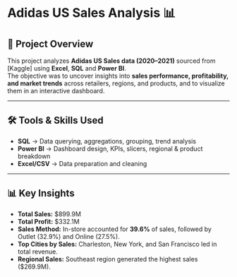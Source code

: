 # Adidas US Sales Analysis 📊

## 📌 Project Overview  
This project analyzes **Adidas US Sales data (2020–2021)** sourced from [Kaggle] using **Excel**, **SQL** and **Power BI**.  
The objective was to uncover insights into **sales performance, profitability, and market trends** across retailers, regions, and products, and to visualize them in an interactive dashboard.  

---

## 🛠️ Tools & Skills Used  
- **SQL** → Data querying, aggregations, grouping, trend analysis  
- **Power BI** → Dashboard design, KPIs, slicers, regional & product breakdown  
- **Excel/CSV** → Data preparation and cleaning  

---

## 📊 Key Insights  
- **Total Sales:** $899.9M  
- **Total Profit:** $332.1M  
- **Sales Method:** In-store accounted for **39.6%** of sales, followed by Outlet (32.9%) and Online (27.5%).  
- **Top Cities by Sales:** Charleston, New York, and San Francisco led in total revenue.  
- **Regional Sales:** Southeast region generated the highest sales ($269.9M).
